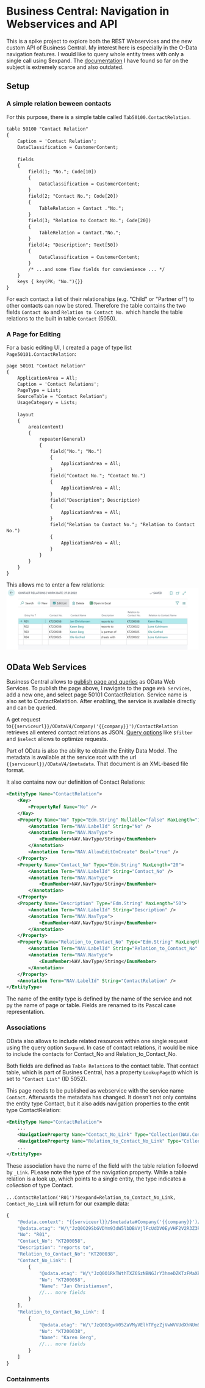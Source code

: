 # Business Central: Navigation in Webservices and API
This is a spike project to explore both the REST Webservices and the new custom API of Business Central. My interest here is especially in the O-Data navigation features. I would like to query whole entity trees with only  a single call using $expand. The [documentation](https://docs.microsoft.com/en-us/dynamics365/business-central/dev-itpro/webservices/use-containments-associations) I have found so far on the subject is extremely scarce and also outdated.  
## Setup
### A simple relation beween contacts

For this purpose, there is a simple table called `Tab50100.ContactRelation`.

``` AL
table 50100 "Contact Relation"
{
    Caption = 'Contact Relation';
    DataClassification = CustomerContent;

    fields
    {
        field(1; "No."; Code[10])
        {
            DataClassification = CustomerContent;
        }
        field(2; "Contact No."; Code[20])
        {
            TableRelation = Contact ."No.";
        }
        field(3; "Relation to Contact No."; Code[20])
        {
            TableRelation = Contact."No.";
        }
        field(4; "Description"; Text[50])
        {
            DataClassification = CustomerContent;
        }
        /* ...and some flow fields for convienience ... */
    }
    keys { key(PK; "No."){}}
}
```
For each contact a list of their relationships (e.g. "Child" or "Partner of") to other contacts can now be stored. Therefore the table contains the two fields `Contact No` and `Relation to Contact No.` which handle the table relations to the built in table `Contact` (5050).

### A Page for Editing

For a basic editing UI, I created a page of type list `Page50101.ContactRelation`:

``` AL
page 50101 "Contact Relation"
{
    ApplicationArea = All;
    Caption = 'Contact Relations';
    PageType = List;
    SourceTable = "Contact Relation";
    UsageCategory = Lists;

    layout
    {
        area(content)
        {
            repeater(General)
            {
                field("No."; "No.")
                {
                    ApplicationArea = All;
                }
                field("Contact No."; "Contact No.")
                {
                    ApplicationArea = All;
                }
                field("Description"; Description)
                {
                    ApplicationArea = All;
                }
                field("Relation to Contact No."; "Relation to Contact No.")
                {
                    ApplicationArea = All;
                }
            }
        }
    }
}
```
This allows me to enter a few relations:   
![Image of a few contact relations](assets/ContactRelationList.jpg)


## OData Web Services
Business Central allows to [publish page and queries](https://docs.microsoft.com/en-us/dynamics365/business-central/dev-itpro/webservices/publish-web-service) as OData Web Services. 
To publish the page above, I navigate to the page `Web Services`, add a new one, and select page 50101 ContactRelation. Service name is also set to ContactRelatition. After enabling, the service is available directly and can be queried.   

A get request to`{{serviceurl}}/ODataV4/Company('{{company}}')/ContactRelation` retrieves all entered contact relations as JSON. [Query options](https://www.odata.org/getting-started/basic-tutorial/#queryData) like `$filter` and `$select` allows to optimize requests. 

Part of OData is also the ability to obtain the Enitity Data Model. The metadata is available at the service root with the url `{{serviceurl}}/ODataV4/$metadata`. That document is an XML-based file format.

It also contains now our definition of Contact Relations:

```xml
<EntityType Name="ContactRelation">
    <Key>
        <PropertyRef Name="No" />
    </Key>
    <Property Name="No" Type="Edm.String" Nullable="false" MaxLength="10">
        <Annotation Term="NAV.LabelId" String="No" />
        <Annotation Term="NAV.NavType">
            <EnumMember>NAV.NavType/String</EnumMember>
        </Annotation>
        <Annotation Term="NAV.AllowEditOnCreate" Bool="true" />
    </Property>
    <Property Name="Contact_No" Type="Edm.String" MaxLength="20">
        <Annotation Term="NAV.LabelId" String="Contact_No" />
        <Annotation Term="NAV.NavType">
            <EnumMember>NAV.NavType/String</EnumMember>
        </Annotation>
    </Property>
    <Property Name="Description" Type="Edm.String" MaxLength="50">
        <Annotation Term="NAV.LabelId" String="Description" />
        <Annotation Term="NAV.NavType">
            <EnumMember>NAV.NavType/String</EnumMember>
        </Annotation>
    </Property>
    <Property Name="Relation_to_Contact_No" Type="Edm.String" MaxLength="20">
        <Annotation Term="NAV.LabelId" String="Relation_to_Contact_No" />
        <Annotation Term="NAV.NavType">
            <EnumMember>NAV.NavType/String</EnumMember>
        </Annotation>
    </Property>
    <Annotation Term="NAV.LabelId" String="ContactRelation" />
</EntityType>
```

The name of the entity type is defined by the name of the service and not py the name of page or table. Fields are renamed to its Pascal case representation.

### Associations

OData also allows to include related resources within one single request using the query option `$expand`. In case of contact relations, it would be nice to include the contacts for Contact_No and Relation_to_Contact_No.

Both fields are defined as `Table Relation`s to the contact table. That contact table, which is part of Busines Central, has a property `LookupPageID` which is set to `"Contact List"` (ID 5052).

This page needs to be published as webservice with the service name `Contact`. Afterwards the metadata has changed. It doesn't not only contains the entity type Contact, but it also adds navigation properties to the entit type ContactRelation:

```xml
<EntityType Name="ContactRelation">
    ...
    <NavigationProperty Name="Contact_No_Link" Type="Collection(NAV.Contact)" ContainsTarget="true" />
    <NavigationProperty Name="Relation_to_Contact_No_Link" Type="Collection(NAV.Contact)" ContainsTarget="true" />
    ...
</EntityType>
```

These association have the name of the field with the table relation folloewd by `_Link`. PLease note the type of the navigation property. While a table relation is a look up, which points to a single entity, the type indicates a _collection_ of type Contact.

`...ContactRelation('R01')?$expand=Relation_to_Contact_No_Link, Contact_No_Link` will return for our example data: 

``` js
{
    "@odata.context": "{{serviceurl}}/$metadata#Company('{{company}}')/ContactRelation/$entity",
    "@odata.etag": "W/\"JzQ0O29SbGVDYm93dW5lbDBVVjlFcUdDV0EyVHF2V2R3Z3RUWml2NHVSZTZYcUU9MTswMDsn\"",
    "No": "R01",
    "Contact_No": "KT200058",
    "Description": "reports to",
    "Relation_to_Contact_No": "KT200038",
    "Contact_No_Link": [
        {
            "@odata.etag": "W/\"JzQ0O1RkTWthTXZ6SzNBNGJrY3hmeDZKTzFMaXBGUVpSMVRTeWoreWtjZ056YlU9MTswMDsn\"",
            "No": "KT200058",
            "Name": "Jan Christiansen",
            //... more fields
        }
    ],
    "Relation_to_Contact_No_Link": [
        {
            "@odata.etag": "W/\"JzQ0O3gwV05ZaVMyVElhTFgzZjVwWVVUdXhNUm92TWt4QWZqR2twQURVYTBIOHc9MTswMDsn\"",
            "No": "KT200038",
            "Name": "Karen Berg",
            //... more fields
        }
    ]
}

```
### Containments
